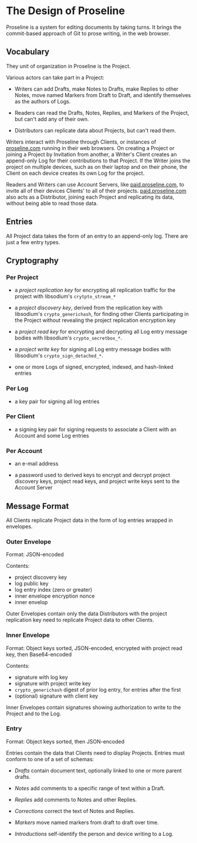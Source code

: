 # The Design of Proseline

Proseline is a system for editing documents by taking turns.  It brings the commit-based approach of Git to prose writing, in the web browser.

## Vocabulary

They unit of organization in Proseline is the Project.

Various actors can take part in a Project:

- Writers can add Drafts, make Notes to Drafts, make Replies to other Notes, move named Markers from Draft to Draft, and identify themselves as the authors of Logs.

- Readers can read the Drafts, Notes, Replies, and Markers of the Project, but can't add any of their own.

- Distributors can replicate data about Projects, but can't read them.

Writers interact with Proseline through Clients, or instances of [proseline.com](https://proseline.com) running in their web browsers.  On creating a Project or joining a Project by Invitation from another, a Writer's Client creates an append-only Log for their contributions to that Project.  If the Writer joins the project on multiple devices, such as on their laptop and on their phone, the Client on each device creates its own Log for the project.

Readers and Writers can use Account Servers, like [paid.proseline.com](https://paid.proseline.com), to invite all of their devices Clients' to all of their projects. [paid.proseline.com](https://paid.proseline.com) also acts as a Distributor, joining each Project and replicating its data, without being able to read those data.

## Entries

All Project data takes the form of an entry to an append-only log.  There are just a few entry types.

## Cryptography

### Per Project

- a <dfn>project replication key</dfn> for encrypting all replication traffic for the project with libsodium's `crytpto_stream_*`

- a <dfn>project discovery key</dfn>, derived from the replication key with libsodium's `crypto_generichash`, for finding other Clients participating in the Project without revealing the project replication encryption key

- a <dfn>project read key</dfn> for encrypting and decrypting all Log entry message bodies with libsodium's `crypto_secretbox_*`.

- a <dfn>project write key</dfn> for signing all Log entry message bodies with libsodium's `crypto_sign_detached_*`.

- one or more Logs of signed, encrypted, indexed, and hash-linked entries

### Per Log

- a key pair for signing all log entries

### Per Client

- a signing key pair for signing requests to associate a Client with an Account and some Log entries

### Per Account

- an e-mail address

- a password used to derived keys to encrypt and decrypt project discovery keys, project read keys, and project write keys sent to the Account Server

## Message Format

All Clients replicate Project data in the form of log entries wrapped in envelopes.

### Outer Envelope

Format: JSON-encoded

Contents:
- project discovery key
- log public key
- log entry index (zero or greater)
- inner envelope encryption nonce
- inner envelop

Outer Envelopes contain only the data Distributors with the project replication key need to replicate Project data to other Clients.

### Inner Envelope

Format: Object keys sorted, JSON-encoded, encrypted with project read key, then Base64-encoded

Contents:
- signature with log key
- signature with project write key
- `crypto_generichash` digest of prior log entry, for entries after the first
- (optional) signature with client key

Inner Envelopes contain signatures showing authorization to write to the Project and to the Log.

### Entry

Format: Object keys sorted, then JSON-encoded

Entries contain the data that Clients need to display Projects.  Entries must conform to one of a set of schemas:

- <dfn>Drafts</dfn> contain document text, optionally linked to one or more parent drafts.

- <dfn>Notes</dfn> add comments to a specific range of text within a Draft.

- <dfn>Replies</dfn> add comments to Notes and other Replies.

- <dfn>Corrections</dfn> correct the text of Notes and Replies.

- <dfn>Markers</dfn> move named markers from draft to draft over time.

- <dfn>Introductions</dfn> self-identify the person and device writing to a Log.
